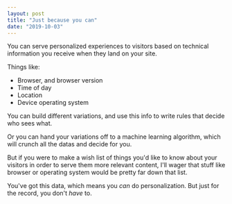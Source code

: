 ```yaml
---
layout: post
title: "Just because you can"
date: "2019-10-03"
---
```


You can serve personalized experiences to visitors based on technical information you receive when they land on your site.

Things like:

- Browser, and browser version
- Time of day
- Location
- Device operating system

You can build different variations, and use this info to write rules that decide who sees what.

Or you can hand your variations off to a machine learning algorithm, which will crunch all the datas and decide for you.

But if you were to make a wish list of things you'd like to know about your visitors in order to serve them more relevant content, I'll wager that stuff like browser or operating system would be pretty far down that list.

You've got this data, which means you _can_ do personalization. But just for the record, you don't _have_ to.
